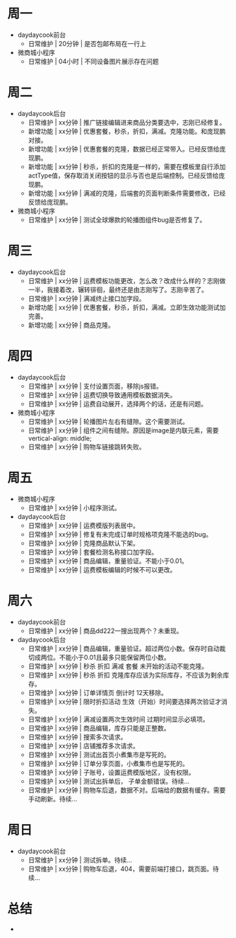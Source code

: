# 周一
* daydaycook前台
    - 日常维护 | 20分钟 | 是否包邮布局在一行上
* 微商城小程序
    - 日常维护 | 04小时 | 不同设备图片展示存在问题

# 周二
* daydaycook后台
    - 日常维护 | xx分钟 | 推广链接编辑进来商品分类要选中，志刚已经修复。
    - 新增功能 | xx分钟 | 优惠套餐，秒杀，折扣，满减。克隆功能。和庞现鹏对接。
    - 新增功能 | xx分钟 | 优惠套餐的克隆，数据已经正常带入。已经反馈给庞现鹏。
    - 新增功能 | xx分钟 | 秒杀，折扣的克隆是一样的，需要在模板里自行添加actType值，保存取消关闭按钮的显示与否也是后端控制。已经反馈给庞现鹏。
    - 新增功能 | xx分钟 | 满减的克隆，后端套的页面判断条件需要修改，已经反馈给庞现鹏。
* 微商城小程序
    - 日常维护 | xx分钟 | 测试全球爆款的轮播图组件bug是否修复了。

# 周三
* daydaycook后台
    - 日常维护 | xx分钟 | 运费模板功能更改，怎么改？改成什么样的？志刚做一半，我接着改，辗转徘徊，最终还是由志刚写了。志刚辛苦了。
    - 日常维护 | xx分钟 | 满减终止接口加字段。
    - 新增功能 | xx分钟 | 优惠套餐，秒杀，折扣，满减。立即生效功能测试加完善。
    - 新增功能 | xx分钟 | 商品克隆。

# 周四
* daydaycook后台
    - 日常维护 | xx分钟 | 支付设置页面，移除js报错。
    - 日常维护 | xx分钟 | 运费切换导致通用模板数据消失。
    - 日常维护 | xx分钟 | 运费自动展开，选择两个的话，还是有问题。
* 微商城小程序
    - 日常维护 | xx分钟 | 轮播图片左右有缝隙。这个需要测试。
    - 日常维护 | xx分钟 | 组件之间有缝隙。原因是image是内联元素，需要vertical-align: middle;
    - 日常维护 | xx分钟 | 购物车链接跳转失败。

# 周五
* 微商城小程序
    - 日常维护 | xx分钟 | 小程序测试。
* daydaycook后台
    - 日常维护 | xx分钟 | 运费模版列表居中。
    - 日常维护 | xx分钟 | 修复有未完成订单时规格项克隆不能选的bug。
    - 日常维护 | xx分钟 | 克隆商品默认下架。
    - 日常维护 | xx分钟 | 套餐检测名称接口加字段。
    - 日常维护 | xx分钟 | 商品编辑，重量验证。不能小于0.01。
    - 日常维护 | xx分钟 | 运费模板编辑的时候不可以更改。

# 周六
* daydaycook前台
    - 日常维护 | xx分钟 | 商品dd222一搜出现两个？未重现。
* daydaycook后台
    - 日常维护 | xx分钟 | 商品编辑，重量验证。超过两位小数。保存时自动裁切成两位。不能小于0.01且最多只能保留两位小数。
    - 日常维护 | xx分钟 | 秒杀 折扣 满减 套餐 未开始的活动不能克隆。
    - 日常维护 | xx分钟 | 秒杀 折扣 克隆库存应该为实际库存，不应该为剩余库存。
    - 日常维护 | xx分钟 | 订单详情页 倒计时 12天移除。
    - 日常维护 | xx分钟 | 限时折扣活动 生效（开始）时间要选择两次验证才消失。
    - 日常维护 | xx分钟 | 满减设置两次生效时间 过期时间显示必填项。
    - 日常维护 | xx分钟 | 商品编辑，库存只能是正整数。
    - 日常维护 | xx分钟 | 搜索多次请求。
    - 日常维护 | xx分钟 | 店铺推荐多次请求。
    - 日常维护 | xx分钟 | 测试出首页小煮集市是写死的。
    - 日常维护 | xx分钟 | 订单分享页面，小煮集市也是写死的。
    - 日常维护 | xx分钟 | 子账号，设置运费模版地区，没有权限。
    - 日常维护 | xx分钟 | 测试出拆单后， 子单金额错误。待续...
    - 日常维护 | xx分钟 | 购物车后退，数据不对。后端给的数据有缓存。需要手动刷新。待续...

# 周日
* daydaycook前台
    - 日常维护 | xx分钟 | 测试拆单。待续...
    - 日常维护 | xx分钟 | 购物车后退，404，需要前端打接口，跳页面。待续...

# 总结
*
